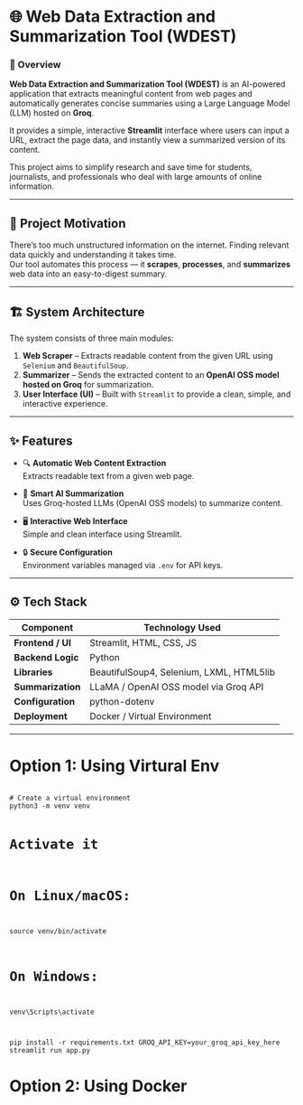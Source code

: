 # 🌐 Web Data Extraction and Summarization Tool (WDEST)

### 🚀 Overview

**Web Data Extraction and Summarization Tool (WDEST)** is an AI-powered application that extracts meaningful content from web pages and automatically generates concise summaries using a Large Language Model (LLM) hosted on **Groq**.  

It provides a simple, interactive **Streamlit** interface where users can input a URL, extract the page data, and instantly view a summarized version of its content.  

This project aims to simplify research and save time for students, journalists, and professionals who deal with large amounts of online information.

---

## 🧠 Project Motivation

There’s too much unstructured information on the internet. Finding relevant data quickly and understanding it takes time.  
Our tool automates this process — it **scrapes**, **processes**, and **summarizes** web data into an easy-to-digest summary.

---

## 🏗️ System Architecture

The system consists of three main modules:

1. **Web Scraper** – Extracts readable content from the given URL using `Selenium` and `BeautifulSoup`.
2. **Summarizer** – Sends the extracted content to an **OpenAI OSS model hosted on Groq** for summarization.
3. **User Interface (UI)** – Built with `Streamlit` to provide a clean, simple, and interactive experience.

---

## ✨ Features

- 🔍 **Automatic Web Content Extraction**  
  Extracts readable text from a given web page.
  
- 🧩 **Smart AI Summarization**  
  Uses Groq-hosted LLMs (OpenAI OSS models) to summarize content.

- 🖥️ **Interactive Web Interface**  
  Simple and clean interface using Streamlit.

- 🔒 **Secure Configuration**  
  Environment variables managed via `.env` for API keys.

---

## ⚙️ Tech Stack

| Component | Technology Used |
|------------|----------------|
| **Frontend / UI** | Streamlit, HTML, CSS, JS |
| **Backend Logic** | Python |
| **Libraries** | BeautifulSoup4, Selenium, LXML, HTML5lib |
| **Summarization** | LLaMA / OpenAI OSS model via Groq API |
| **Configuration** | python-dotenv |
| **Deployment** | Docker / Virtual Environment |

---
# Option 1: Using Virtural Env
<code>
# Create a virtual environment
python3 -m venv venv

# Activate it
# On Linux/macOS:
source venv/bin/activate

# On Windows:
venv\Scripts\activate

pip install -r requirements.txt
GROQ_API_KEY=your_groq_api_key_here
streamlit run app.py
</code>
# Option 2: Using Docker

